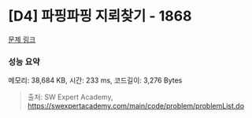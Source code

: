 # [D4] 파핑파핑 지뢰찾기 - 1868 

[문제 링크](https://swexpertacademy.com/main/code/problem/problemDetail.do?contestProbId=AV5LwsHaD1MDFAXc) 

### 성능 요약

메모리: 38,684 KB, 시간: 233 ms, 코드길이: 3,276 Bytes



> 출처: SW Expert Academy, https://swexpertacademy.com/main/code/problem/problemList.do